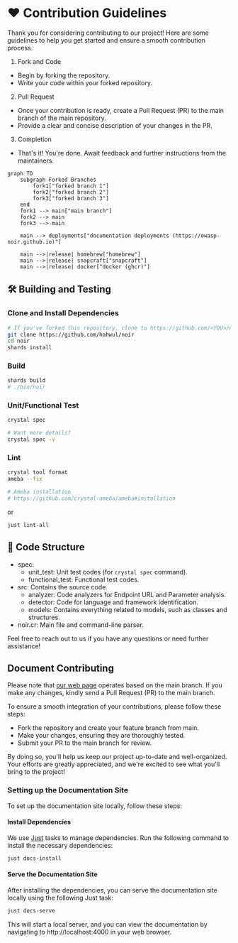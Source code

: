 # ❤️ Contribution Guidelines

Thank you for considering contributing to our project! Here are some guidelines to help you get started and ensure a smooth contribution process.

1. Fork and Code
- Begin by forking the repository.
- Write your code within your forked repository.

2. Pull Request
- Once your contribution is ready, create a Pull Request (PR) to the main branch of the main repository.
- Provide a clear and concise description of your changes in the PR.

3. Completion
- That's it! You're done. Await feedback and further instructions from the maintainers.

```mermaid
graph TD
    subgraph Forked Branches
        fork1["forked branch 1"]
        fork2["forked branch 2"]
        fork3["forked branch 3"]
    end
    fork1 --> main["main branch"]
    fork2 --> main
    fork3 --> main
    
    main --> deployments["documentation deployments (https://owasp-noir.github.io)"]

    main -->|release| homebrew["homebrew"]
    main -->|release| snapcraft["snapcraft"]
    main -->|release| docker["docker (ghcr)"]
```

## 🛠️ Building and Testing
### Clone and Install Dependencies

```bash
# If you've forked this repository, clone to https://github.com/<YOU>/noir
git clone https://github.com/hahwul/noir
cd noir
shards install
```

### Build
```bash
shards build
# ./bin/noir
```

### Unit/Functional Test
```bash
crystal spec

# Want more details?
crystal spec -v
```

### Lint
```bash
crystal tool format
ameba --fix

# Ameba installation
# https://github.com/crystal-ameba/ameba#installation
```

or 

```bash
just lint-all
```

## 🧭 Code Structure

- spec: 
  - unit_test: Unit test codes (for `crystal spec` command).
  - functional_test: Functional test codes.
- src: Contains the source code.
  - analyzer: Code analyzers for Endpoint URL and Parameter analysis.
  - detector: Code for language and framework identification.
  - models: Contains everything related to models, such as classes and structures.
- noir.cr: Main file and command-line parser.

Feel free to reach out to us if you have any questions or need further assistance!

## Document Contributing

Please note that [our web page](https://owasp-noir.github.io/noir/) operates based on the main branch. If you make any changes, kindly send a Pull Request (PR) to the main branch. 

To ensure a smooth integration of your contributions, please follow these steps:

* Fork the repository and create your feature branch from main.
* Make your changes, ensuring they are thoroughly tested.
* Submit your PR to the main branch for review.

By doing so, you'll help us keep our project up-to-date and well-organized. Your efforts are greatly appreciated, and we're excited to see what you'll bring to the project!

### Setting up the Documentation Site

To set up the documentation site locally, follow these steps:

#### Install Dependencies

We use [Just](https://github.com/casey/just) tasks to manage dependencies. Run the following command to install the necessary dependencies:

```sh
just docs-install
```

#### Serve the Documentation Site

After installing the dependencies, you can serve the documentation site locally using the following Just task:

```sh
just docs-serve
```

This will start a local server, and you can view the documentation by navigating to http://localhost:4000 in your web browser.